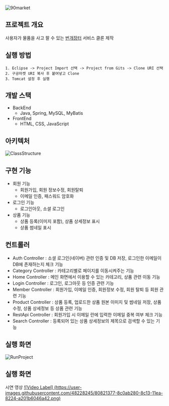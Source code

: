 ![90market](https://user-images.githubusercontent.com/48228245/80719018-d6b5fd00-8b35-11ea-9edc-627a5660cc03.png)

## 프로젝트 개요
사용자가 물품을 사고 팔 수 있는 [번개장터](https://m.bunjang.co.kr/) 서비스 클론 제작

## 실행 방법
```
1. Eclipse -> Project Import 선택 -> Project from Gits -> Clone URI 선택
2. 구공마켓 URI 복사 후 붙여넣고 Clone
3. Tomcat 설정 후 실행
```
## 개발 스택
- BackEnd
  - Java, Spring, MySQL, MyBatis
- FrontEnd
  - HTML, CSS, JavaScript

## 아키텍처
![ClassStructure](https://user-images.githubusercontent.com/48228245/80710943-86856d80-8b2a-11ea-88f0-6d2ab1df7c6e.png)
  
## 구현 기능
- 회원 기능
  - 회원가입, 회원 정보수정, 회원탈퇴
  - 이메일 인증, 패스워드 암호화
- 로그인 기능
  - 로그인아웃, 소셜 로그인
- 상품 기능
  - 상품 등록(이미지 포함), 상품 상세정보 표시
  - 상품 썸네일 표시

## 컨트롤러
- Auth Controller : 소셜 로그인(네이버) 관련 인증 및 DB 저장, 로그인한 이메일이 DB에 존재하는지 체크 기능
- Category Controller : 카테고리별로 페이지를 이동시켜주는 기능
- Home Controller : 메인 화면에서 이용할 수 있는 카테고리, 상품 관련 이동 기능
- Login Controller : 로그인, 로그아웃 등 인증 관련 기능
- Member Controller : 회원가입, 이메일 인증, 회원정보 수정, 회원 탈퇴 등 회원 관련 기능
- Product Controller : 상품 등록, 업로드한 상품 원본 이미지 및 썸네일 저장, 상품 수정, 상품 상세정보 등 상품 관련 기능
- RestApi Controller : 회원가입 시 이메일 란에 입력한 이메일 중복 여부 체크 기능
- Search Controller : 등록되어 있는 상품 상세정보의 제목으로 검색할 수 있는 기능
  
## 실행 화면
![RunProject](https://user-images.githubusercontent.com/48228245/80821377-8c0ab280-8c13-11ea-8224-a201b6046a42.png)

## 실행 화면
시연 영상
[![Video Label]
(https://user-images.githubusercontent.com/48228245/80821377-8c0ab280-8c13-11ea-8224-a201b6046a42.png)](https://www.youtube.com/watch?v=0rym0r32ibc)

